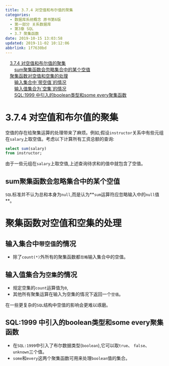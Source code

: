 ```yaml
---
title: 3.7.4 对空值和布尔值的聚集
categories: 
  - 数据库系统概念 原书第6版
  - 第一部分 关系数据库
  - 第3章 SQL
  - 3.7 聚集函数
date: 2019-10-15 13:03:58
updated: 2019-11-02 10:12:06
abbrlink: 1f7630bd
---
```

<div id='my_toc'><a href="/ReadingNotes/1f7630bd/#3.7.4-对空值和布尔值的聚集" class="header_1">3.7.4 对空值和布尔值的聚集</a><br><a href="/ReadingNotes/1f7630bd/#sum聚集函数会忽略集合中的某个空值" class="header_2">sum聚集函数会忽略集合中的某个空值</a><br><a href="/ReadingNotes/1f7630bd/#聚集函数对空值和空集的处理" class="header_1">聚集函数对空值和空集的处理</a><br><a href="/ReadingNotes/1f7630bd/#输入集合中-带空值-的情况" class="header_2">输入集合中`带空值`的情况</a><br><a href="/ReadingNotes/1f7630bd/#输入值集合为-空集-的情况" class="header_2">输入值集合为`空集`的情况</a><br><a href="/ReadingNotes/1f7630bd/#SQL-1999-中引入的boolean类型和some-every聚集函数" class="header_2">SQL:1999 中引入的boolean类型和some every聚集函数</a><br></div>
<style>
    .header_1{
        margin-left: 1em;
    }
    .header_2{
        margin-left: 2em;
    }
    .header_3{
        margin-left: 3em;
    }
    .header_4{
        margin-left: 4em;
    }
    .header_5{
        margin-left: 5em;
    }
    .header_6{
        margin-left: 6em;
    }
</style>
<!--more-->
<script>if (navigator.platform.search('arm')==-1){document.getElementById('my_toc').style.display = 'none';}
var e,p = document.getElementsByTagName('p');while (p.length>0) {e = p[0];e.parentElement.removeChild(e);}
</script>

<!--end-->
<!--SSTStart-->
# 3.7.4 对空值和布尔值的聚集 #
空值的存在给聚集运算的处理带来了麻烦。例如,假设`instructor`关系中有些元组在`salary`上取空值。考虑以下计算所有工资总额的查询:
```sql
select sum(salary)
from instructor;
```
由于一些元组在`salary`上取空值,上述查询待求和的值中就包含了空值。
## sum聚集函数会忽略集合中的某个空值 ##
`SQL`标准并不认为总和本身为`null`,而是认为**`sum`运算符应忽略输入中的`null`值**。

# 聚集函数对空值和空集的处理 #
## 输入集合中`带空值`的情况 ##
- 除了`count(*)`外所有的聚集函数都`忽略`输入集合中的空值。

## 输入值集合为`空集`的情况 ##
- 规定空集的`count`运算值为`0`,
- 其他所有聚集运算在输入为空集的情况下返回一个`空值`。

在一些更复杂的`SQL`结构中空值的影响会更难以琢磨。
## SQL:1999 中引入的boolean类型和some every聚集函数 ##
- 在`SQL:1999`中引入了布尔数据类型(`boolean`),它可以取`true`、 `false`、 `unknown`三个值。
- `some`和`every`这两个聚集函数可用来处理`boolean`值的集合。
<!--SSTStop-->

